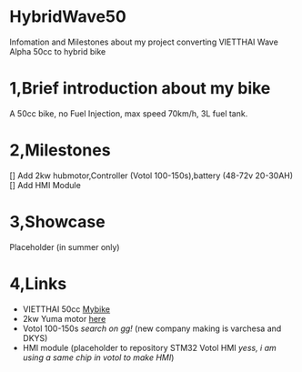 # HybridWave50
Infomation and Milestones about my project converting VIETTHAI Wave Alpha 50cc to hybrid bike
# 1,Brief introduction about my bike
A 50cc bike, no Fuel Injection, max speed 70km/h, 3L fuel tank.

# 2,Milestones
[] Add 2kw hubmotor,Controller (Votol 100-150s),battery (48-72v 20-30AH)  
[] Add HMI Module

# 3,Showcase
Placeholder (in summer only)
# 4,Links
  - VIETTHAI 50cc [Mybike](https://xedienvietnhat.com/xe-may-wave-50cc-viet-thai)  
  - 2kw Yuma motor [here](https://longebike.vn/dong-co-dien-17-inch-2000w-che-xe-xang-chay-dien)  
  - Votol 100-150s *search on gg!* (new company making is varchesa and DKYS)  
  - HMI module (placeholder to repository STM32 Votol HMI *yess, i am using a same chip in votol to make HMI*)  
